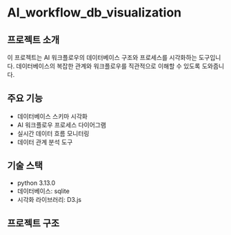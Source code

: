 # AI_workflow_db_visualization

## 프로젝트 소개

이 프로젝트는 AI 워크플로우의 데이터베이스 구조와 프로세스를 시각화하는 도구입니다. 데이터베이스의 복잡한 관계와 워크플로우를 직관적으로 이해할 수 있도록 도와줍니다.

## 주요 기능

- 데이터베이스 스키마 시각화
- AI 워크플로우 프로세스 다이어그램
- 실시간 데이터 흐름 모니터링
- 데이터 관계 분석 도구

## 기술 스택

- python 3.13.0
- 데이터베이스: sqlite
- 시각화 라이브러리: D3.js

## 프로젝트 구조

